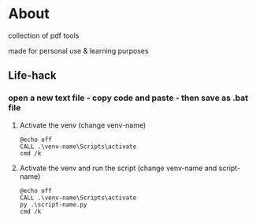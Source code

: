 # About
collection of pdf tools

made for personal use & learning purposes 



## Life-hack
### open a new text file - copy code and paste - then save as .bat file
1. Activate the venv (change venv-name)
   ```
   @echo off
   CALL .\venv-name\Scripts\activate
   cmd /k
   ```

2. Activate the venv and run the script (change venv-name and script-name)
   ```
   @echo off
   CALL .\venv-name\Scripts\activate
   py .\script-name.py
   cmd /k
   ```

